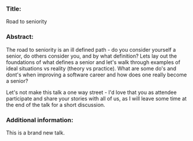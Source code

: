### Title:
Road to seniority

### Abstract:

The road to seniority is an ill defined path - do you consider yourself a senior, do others consider you, and by what definition? Lets lay out the foundations of what defines a senior and let's walk through examples of ideal situations vs reality (theory vs practice). What are some do's and dont's when improving a software career and how does one really become a senior?

Let's not make this talk a one way street - I'd love that you as attendee participate and share your stories with all of us, as I will leave some time at the end of the talk for a short discussion.


### Additional information:

This is a brand new talk.
